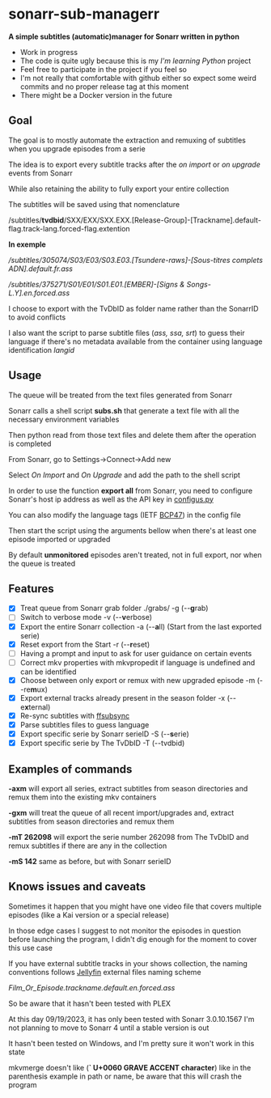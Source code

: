 # sonarr-sub-managerr

**A simple subtitles (automatic)manager for Sonarr written in python**

- Work in progress
- The code is quite ugly because this is my *I'm learning Python* project
- Feel free to participate in the project if you feel so
- I'm not really that comfortable with github either so expect some weird commits and no proper release tag at this moment
- There might be a Docker version in the future

## Goal
The goal is to mostly automate the extraction and remuxing of subtitles when you upgrade episodes from a serie

The idea is to export every subtitle tracks after the *on import* or *on upgrade* events from Sonarr

While also retaining the ability to fully export your entire collection

The subtitles will be saved using that nomenclature 

/subtitles/**tvdbid**/SXX/EXX/SXX.EXX.[Release-Group]-[Trackname].default-flag.track-lang.forced-flag.extention

**In exemple**

*/subtitles/305074/S03/E03/S03.E03.\[Tsundere-raws\]-\[Sous-titres complets ADN\].default.fr.ass*

*/subtitles/375271/S01/E01/S01.E01.\[EMBER\]-\[Signs & Songs-L.Y\].en.forced.ass*

I choose to export with the TvDbID as folder name rather than the SonarrID to avoid conflicts

I also want the script to parse subtitle files (*ass, ssa, srt*) to guess their language if there's no metadata available from the container using language identification *langid*

## Usage
The queue will be treated from the text files generated from Sonarr

Sonarr calls a shell script **subs.sh** that generate a text file with all the necessary environment variables

Then python read from those text files and delete them after the operation is completed

From Sonarr, go to Settings->Connect->Add new

Select *On Import*  and *On Upgrade* and add the path to the shell script

In order to use the function **export all** from Sonarr, you need to configure Sonarr's host ip address as well as the API key in [configus.py](https://github.com/monheimx9/sonarr-sub-managerr/blob/main/configus.py)

You can also modify the language tags (IETF [BCP47](https://datatracker.ietf.org/doc/html/rfc5646)) in the config file

Then start the script using the arguments bellow when there's at least one episode imported or upgraded

By default **unmonitored** episodes aren't treated, not in full export, nor when the queue is treated

## Features
- [x] Treat queue from Sonarr grab folder ./grabs/ -g (--**g**rab)
- [ ] Switch to verbose mode -v (--**v**erbose)
- [x] Export the entire Sonarr collection -a (--**a**ll) (Start from the last exported serie)
- [x] Reset export from the Start -r (--**r**eset)
- [ ] Having a prompt and input to ask for user guidance on certain events
- [ ] Correct mkv properties with mkvpropedit if language is undefined and can be identified
- [x] Choose between only export or remux with new upgraded episode -m (--re**m**ux)
- [x] Export external tracks already present in the season folder -x (--e**x**ternal)
- [x] Re-sync subtitles with [ffsubsync](https://github.com/smacke/ffsubsync)
- [x] Parse subtitles files to guess language
- [x] Export specific serie by Sonarr serieID -S (--**s**erie)
- [x] Export specific serie by The TvDbID -T (--tvdbid)

## Examples of commands
**-axm** will export all series, extract subtitles from season directories and remux them into the existing mkv containers

**-gxm** will treat the queue of all recent import/upgrades and, extract subtitles from season directories and remux them

**-mT 262098** will export the serie number 262098 from The TvDbID and remux subtitles if there are any in the collection

**-mS 142** same as before, but with Sonarr serieID

## Knows issues and caveats
Sometimes it happen that you might have one video file that covers multiple episodes (like a Kai version or a special release)

In those edge cases I suggest to not monitor the episodes in question before launching the program, I didn't dig enough for the moment to cover this use case

If you have external subtitle tracks in your shows collection, the naming conventions follows [Jellyfin](https://jellyfin.org/docs/general/server/media/external-files/) external files naming scheme

*Film_Or_Episode.trackname.default.en.forced.ass*

So be aware that it hasn't been tested with PLEX

At this day 09/19/2023, it has only been tested with Sonarr 3.0.10.1567
I'm not planning to move to Sonarr 4 until a stable version is out

It hasn't been tested on Windows, and I'm pretty sure it won't work in this state

mkvmerge doesn't like (**` U+0060 GRAVE ACCENT character**) like in the parenthesis example in path or name, be aware that this will crash the program

